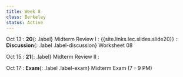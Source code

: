 ```yaml
---
title: Week 8
class: Berkeley
status: Active
---
```


Oct 13
: **20**{: .label} Midterm Review I
    : {{site.links.lec.slides.slide20}} <!--{{site.links.lec.demo.demo20}}-->
: **Discussion**{: .label .label-discussion} Worksheet 08<!--{{site.links.wksht.wksht08}}-->

Oct 15
: **21**{: .label} Midterm Review II
    : <!--{{site.links.lec.slides.slide21}} {{site.links.lec.demo.demo21}}-->

Oct 17
: **Exam**{: .label .label-exam} Midterm Exam (7 - 9 PM)
